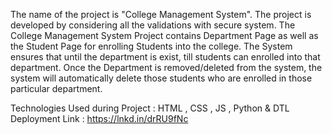 The name of the project is "College Management System".
The project is developed by considering all the validations with secure system.
The College Management System Project contains Department Page as well as the Student Page for enrolling Students into the college.
The System ensures that until the department is exist, till students can enrolled into that department. Once the Department is removed/deleted from the system, the system will automatically delete those students who are enrolled in those particular department.

Technologies Used during Project : HTML , CSS , JS , Python & DTL 
Deployment Link : https://lnkd.in/drRU9fNc
